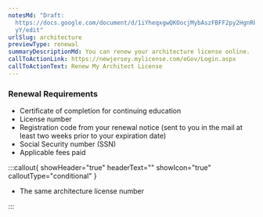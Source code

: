 ```yaml
---
notesMd: "Draft:
  https://docs.google.com/document/d/1iYheqxgwQKOocjMybAszFBFF2py2HgnRktPGa1Zpl\
  yY/edit"
urlSlug: architecture
previewType: renewal
summaryDescriptionMd: You can renew your architecture license online.
callToActionLink: https://newjersey.mylicense.com/eGov/Login.aspx
callToActionText: Renew My Architect License
---
```


### Renewal Requirements

- Certificate of completion for continuing education
- License number
- Registration code from your renewal notice (sent to you in the mail at least two weeks prior to your expiration date)
- Social Security number (SSN)
- Applicable fees paid

:::callout{ showHeader="true" headerText="" showIcon="true" calloutType="conditional" }

- The same architecture license number

:::
